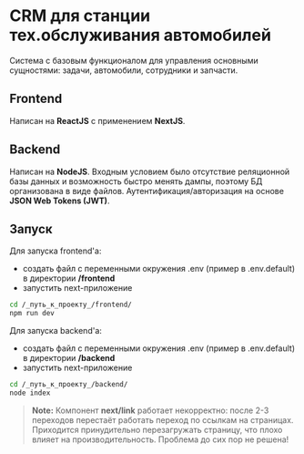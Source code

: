 # CRM для станции тех.обслуживания автомобилей

Система с базовым функционалом для управления основными сущностями: задачи, автомобили, сотрудники и запчасти.

## Frontend

Написан на **ReactJS** с применением **NextJS**.

## Backend

Написан на **NodeJS**. Входным условием было отсутствие реляционной базы данных и возможность быстро менять дампы, поэтому БД организована в виде файлов. Аутентификация/авторизация на основе **JSON Web Tokens (JWT)**.

## Запуск

Для запуска frontend'а:
- создать файл с переменными окружения .env (пример в .env.default) в директории **/frontend**
- запустить next-приложение
```bash
cd /_путь_к_проекту_/frontend/
npm run dev
```

Для запуска backend'а:
- создать файл с переменными окружения .env (пример в .env.default) в директории **/backend**
- запустить next-приложение
```bash
cd /_путь_к_проекту_/backend/
node index
```

> **Note:** Компонент **next/link** работает некорректно: после 2-3 переходов перестаёт работать переход по ссылкам на страницах. Приходится принудительно перезагружать страницу, что плохо влияет на производительность. Проблема до сих пор не решена!